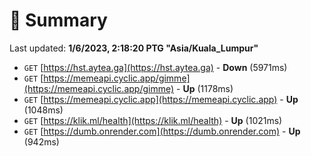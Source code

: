 # 📖 Summary
Last updated: **1/6/2023, 2:18:20 PTG "Asia/Kuala_Lumpur"**

- `GET` [https://hst.aytea.ga](https://hst.aytea.ga) - **Down** (5971ms)
- `GET` [https://memeapi.cyclic.app/gimme](https://memeapi.cyclic.app/gimme) - **Up** (1178ms)
- `GET` [https://memeapi.cyclic.app](https://memeapi.cyclic.app) - **Up** (1048ms)
- `GET` [https://klik.ml/health](https://klik.ml/health) - **Up** (1021ms)
- `GET` [https://dumb.onrender.com](https://dumb.onrender.com) - **Up** (942ms)
